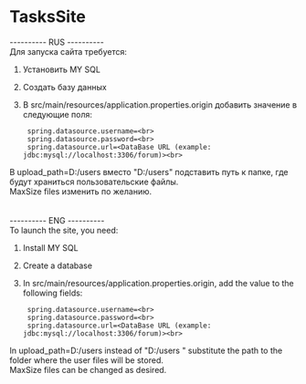 # TasksSite
---------- RUS ----------
<br>Для запуска сайта требуется:

1. Установить MY SQL

2. Создать базу данных

3. В src/main/resources/application.properties.origin добавить значение в следующие поля:

        spring.datasource.username=<br>
        spring.datasource.password=<br>
        spring.datasource.url=<DataBase URL (example: jdbc:mysql://localhost:3306/forum)><br>

В upload_path=D:/users вместо "D:/users" подставить путь к папке, где будут храниться пользовательские файлы. <br>
MaxSize files изменить по желанию.
<br><br><br>
---------- ENG ----------
<br>To launch the site, you need:

1. Install MY SQL

2. Create a database

3. In src/main/resources/application.properties.origin, add the value to the following fields:

        spring.datasource.username=<br>
        spring.datasource.password=<br>
        spring.datasource.url=<DataBase URL (example: jdbc:mysql://localhost:3306/forum)><br>

In upload_path=D:/users instead of "D:/users " substitute the path to the folder where the user files will be stored. <br>
MaxSize files can be changed as desired.
